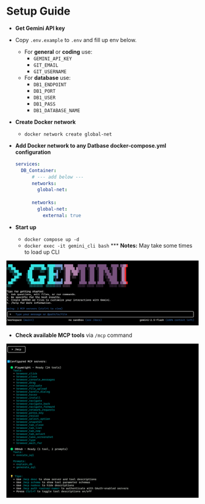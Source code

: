 # Setup Guide
- **Get Gemini API key**

- Copy `.env.example` to `.env` and fill up env below.
  - For **general** or **coding** use:
    - `GEMINI_API_KEY`
    - `GIT_EMAIL`
    - `GIT_USERNAME`
  - For **database** use:
    - `DB1_ENDPOINT`
    - `DB1_PORT`
    - `DB1_USER`
    - `DB1_PASS`
    - `DB1_DATABASE_NAME`

- **Create Docker network**
  - `docker network create global-net`
- **Add Docker network to any Datbase docker-compose.yml configuration**
  ```yaml 
  services:
    DB_Container:
        # --- add below ---
        networks:
          global-net:

        networks:
          global-net:
            external: true
  ```

- **Start up**
  - `docker compose up -d`
  - `docker exec -it gemini_cli bash` *** **Notes:** May take some times to load up CLI

![Alt text](./asset/1.PNG)

  - **Check available MCP tools** via `/mcp` command

![Alt text](./asset/2.PNG)